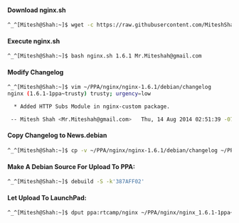 #### Download nginx.sh

```bash
^_^[Mitesh@Shah:~]$ wget -c https://raw.githubusercontent.com/MiteshShah/launchpad/master/nginx/nginx.sh
```

#### Execute nginx.sh
```bash
^_^[Mitesh@Shah:~]$ bash nginx.sh 1.6.1 Mr.Miteshah@gmail.com
```

#### Modify Changelog
```bash
^_^[Mitesh@Shah:~]$ vim ~/PPA/nginx/nginx-1.6.1/debian/changelog
nginx (1.6.1-1ppa~trusty) trusty; urgency=low

  * Added HTTP Subs Module in nginx-custom package.

 -- Mitesh Shah <Mr.Miteshah@gmail.com>   Thu, 14 Aug 2014 02:51:39 -0700

```

#### Copy Changelog to News.debian
```bash
^_^[Mitesh@Shah:~]$ cp -v ~/PPA/nginx/nginx-1.6.1/debian/changelog ~/PPA/nginx/nginx-1.6.1/debian/News.debian
```

#### Make A Debian Source For Upload To PPA:
```bash
^_^[Mitesh@Shah:~]$ debuild -S -k'387AFF02'
```

#### Let Upload To LaunchPad:
```bash
^_^[Mitesh@Shah:~]$ dput ppa:rtcamp/nginx ~/PPA/nginx/nginx_1.6.1-1ppa~trusty_source.changes
```
